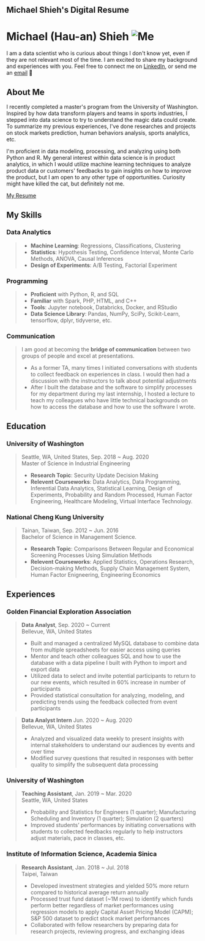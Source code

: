 ## Michael Shieh's Digital Resume

# Michael (Hau-an) Shieh ![Me](https://github.com/mikesh13/Digital_Resume/104301175_3630364463647265_3318919734064020713_o.jpg)

I am a data scientist who is curious about things I don't know yet, even if they are not relevant most of the time. I am excited to share my background and experiences with you. Feel free to connect me on [LinkedIn](https://www.linkedin.com/in/mikesh13), or send me an [email](mailto:mikehash8382@gmail.com) :email:


## About Me

I recently completed a master's program from the University of Washington. Inspired by how data transform players and teams in sports industries, I stepped into data science to try to understand the magic data could create. To summarize my previous experiences, I've done researches and projects on stock markets prediction, human behaviors analysis, sports analytics, etc. 

I'm proficient in data modeling, processing, and analyzing using both Python and R. My general interest within data science is in product analytics, in which I would utilize machine learning techniques to analyze product data or customers' feedbacks to gain insights on how to improve the product, but I am open to any other type of opportunities. Curiosity might have killed the cat, but definitely not me.

[My Resume](https://github.com/mikesh13/Digital_Resume/MIchael_Shieh_Resume_DS.pdf)

## My Skills

### Data Analytics
> - **Machine Learning**: Regressions, Classifications, Clustering
> - **Statistics**: Hypothesis Testing, Confidence Interval, Monte Carlo Methods, ANOVA, Causal Inferences
> - **Design of Experiments**: A/B Testing, Factorial Experiment

### Programming
> - **Proficient** with Python, R, and SQL
> - **Familiar** with Spark, PHP, HTML, and C++
> - **Tools**: Jupyter notebook, Databricks, Docker, and RStudio
> - **Data Science Library**: Pandas, NumPy, SciPy, Scikit-Learn, tensorflow, dplyr, tidyverse, etc.

### Communication
> I am good at becoming the **bridge of communication** between two groups of people and excel at presentations. 
> - As a former TA, many times I initiated conversations with students to collect feedback on experiences in class. I would then had a discussion with the instructors to talk about potential adjustments
> - After I built the database and the software to simplify processes for my department during my last internship, I hosted a lecture to teach my colleagues who have little technical backgrounds on how to access the database and how to use the software I wrote.

## **Education**

### University of Washington 
> Seattle, WA, United States, Sep. 2018 ~ Aug. 2020\
> Master of Science in Industrial Engineering
> - **Research Topic**: Security Update Decision Making
> - **Relevent Courseworks**: Data Analytics, Data Programming, Inferential Data Analytics, Statistical Learning, Design of Experiments, Probability and Random Processed, Human Factor Engineering, Healthcare Modeling, Virtual Interface Technology.


### National Cheng Kung University
> Tainan, Taiwan, Sep. 2012 ~ Jun. 2016\
> Bachelor of Science in Management Science.
> - **Research Topic**: Comparisons Between Regular and Economical Screening Processes Using Simulation Methods
> - **Relevent Courseworks**: Applied Statistics, Operations Research, Decision-making Methods, Supply Chain Management System, Human Factor Enigneering, Engineering Economics


## **Experiences**

### Golden Financial Exploration Association
> **Data Analyst**, Sep. 2020 ~ Current\
> Bellevue, WA, United States
> - Built and managed a centralized MySQL database to combine data from multiple spreadsheets for easier access using queries 
> - Mentor and teach other colleagues SQL and how to use the database with a data pipeline I built with Python to import and export data
> - Utilized data to select and invite potential participants to return to our new events, which resulted in 60% increase in number of participants
> - Provided statistical consultation for analyzing, modeling, and predicting trends using the feedback collected from event participants

> **Data Analyst Intern** Jun. 2020 ~ Aug. 2020\
> Bellevue, WA, United States
> - Analyzed and visualized data weekly to present insights with internal stakeholders to understand our audiences by events and over time
> - Modified survey questions that resulted in responses with better quality to simplify the subsequent data processing

### University of Washington
> **Teaching Assistant**, Jan. 2019 ~ Mar. 2020\
> Seattle, WA, United States
> - Probability and Statistics for Engineers (1 quarter); Manufacturing Scheduling and Inventory (1 quarter); Simulation (2 quarters)
> - Improved students’ performances by initiating conversations with students to collected feedbacks regularly to help instructors adjust materials,
pace in classes, etc.

### Institute of Information Science, Academia Sinica
> **Research Assistant**, Jan. 2018 ~ Jul. 2018\
> Taipei, Taiwan
> - Developed investment strategies and yielded 50% more return compared to historical average return annually
> - Processed trust fund dataset (~1M rows) to identify which funds perform better regardless of market performances using regression models to
apply Capital Asset Pricing Model (CAPM); S&P 500 dataset to predict stock market performances
> - Collaborated with fellow researchers by preparing data for research projects, reviewing progress, and exchanging ideas
